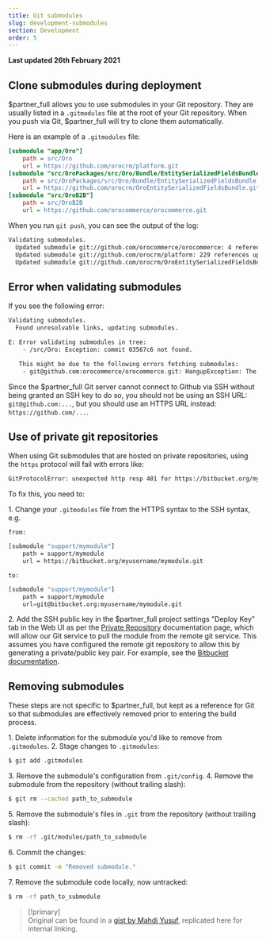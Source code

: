 ```yaml
---
title: Git submodules
slug: development-submodules
section: Development
order: 5
---
```


**Last updated 26th February 2021**


## Clone submodules during deployment

$partner_full allows you to use submodules in your Git repository. They are usually listed in a `.gitmodules` file at the root of your Git repository. When you push via Git, $partner_full will try to clone them automatically.

Here is an example of a ``.gitmodules`` file:

```ini
[submodule "app/Oro"]
	path = src/Oro
	url = https://github.com/orocrm/platform.git
[submodule "src/OroPackages/src/Oro/Bundle/EntitySerializedFieldsBundle"]
	path = src/OroPackages/src/Oro/Bundle/EntitySerializedFieldsBundle
	url = https://github.com/orocrm/OroEntitySerializedFieldsBundle.git
[submodule "src/OroB2B"]
	path = src/OroB2B
	url = https://github.com/orocommerce/orocommerce.git
```

When you run ``git push``, you can see the output of the log:

```bash
Validating submodules.
  Updated submodule git://github.com/orocommerce/orocommerce: 4 references updated.
  Updated submodule git://github.com/orocrm/platform: 229 references updated.
  Updated submodule git://github.com/orocrm/OroEntitySerializedFieldsBundle: 11 references updated.
```

## Error when validating submodules

If you see the following error:

```bash
Validating submodules.
  Found unresolvable links, updating submodules.

E: Error validating submodules in tree:
    - /src/Oro: Exception: commit 03567c6 not found.

   This might be due to the following errors fetching submodules:
    - git@github.com:orocommerce/orocommerce.git: HangupException: The remote server unexpectedly closed the connection.
```

Since the $partner_full Git server cannot connect to Github via SSH without being granted an SSH key to do so, you should not be using an SSH URL: ``git@github.com:...``, but you should use an HTTPS URL instead: ``https://github.com/...``.

## Use of private git repositories

When using Git submodules that are hosted on private repositories, using the `https` protocol will fail with errors like:

```bash
GitProtocolError: unexpected http resp 401 for https://bitbucket.org/myusername/mymodule.git/info/refs?service=git-upload-pack
```

To fix this, you need to:

1\. Change your `.gitmodules` file from the HTTPS syntax to the SSH syntax, e.g.

    from:

```bash
[submodule "support/mymodule"]
    path = support/mymodule
    url = https://bitbucket.org/myusername/mymodule.git
```

    to:

```bash
[submodule "support/mymodule"]
    path = support/mymodule
    url=git@bitbucket.org:myusername/mymodule.git
```

2\. Add the SSH public key in the $partner_full project settings "Deploy Key" tab in the Web UI as per the [Private Repository](../development-private-repository) documentation page, which will allow our Git service to pull the module from the remote git service. This assumes you have configured the remote git repository to allow this by generating a private/public key pair. For example, see the [Bitbucket documentation](https://confluence.atlassian.com/bitbucket/use-ssh-keys-in-bitbucket-pipelines-847452940.html).


## Removing submodules

These steps are not specific to $partner_full, but kept as a reference for Git so that submodules are effectively removed prior to entering the build process.

1\. Delete information for the submodule you'd like to remove from `.gitmodules`.
2\. Stage changes to `.gitmodules`: 

```bash
$ git add .gitmodules
```

3\. Remove the submodule's configuration from `.git/config`.
4\. Remove the submodule from the repository (without trailing slash): 

```bash
$ git rm --cached path_to_submodule
```

5\. Remove the submodule's files in `.git` from the repository  (without trailing slash): 

```bash
$ rm -rf .git/modules/path_to_submodule
```

6\. Commit the changes: 

```bash
$ git commit -m "Removed submodule."
```

7\. Remove the submodule code locally, now untracked: 

```bash
$ rm -rf path_to_submodule
```

> [!primary]  
> Original can be found in a [gist by Mahdi Yusuf](https://gist.github.com/myusuf3/7f645819ded92bda6677), replicated here for internal linking.
> 
